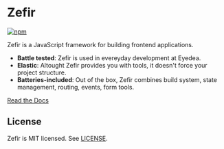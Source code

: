 # Zefir
[![npm](https://img.shields.io/npm/v/zefir.svg)](https://www.npmjs.org/package/zefir)

Zefir is a JavaScript framework for building frontend applications.

- **Battle tested**: Zefir is used in evereyday development at Eyedea.
- **Elastic**: Altought Zefir provides you with tools, it doesn't force your project structure. 
- **Batteries-included**: Out of the box, Zefir combines build system, state management, routing, events, form tools.

[Read the Docs](/docs/README.md)

## License

Zefir is MIT licensed. See [LICENSE](LICENSE.md).
